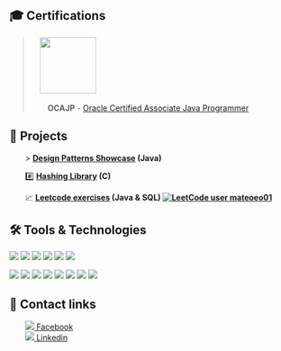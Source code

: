 ## 🎓 Certifications


>&emsp;<img src="https://images.youracclaim.com/size/680x680/images/a9848abf-f8bd-474d-a9b4-6086da11a916/Oracle_Associates_Badge__1_.png" width="100em"   height="100em"  />
>
>&emsp;&emsp;**OCAJP** - [Oracle Certified Associate Java Programmer](https://www.youracclaim.com/badges/68cbdccf-1c30-4a75-8b11-1250fcebd35a/public_url)



## 🥇 Projects

 &emsp;&emsp;> <b><a href="https://github.com/matthew01lokiet/Java-design-patterns-showcase">Design Patterns Showcase</a> (Java)</b>

 &emsp;&emsp;#️⃣ <b><a href="https://github.com/matthew01lokiet/C-hashing-library">Hashing Library</a> (C)</b>

 &emsp;&emsp;📈 <b><a href="https://github.com/matthew01lokiet/Leetcode-exercises">Leetcode exercises</a> (Java & SQL) [![LeetCode user mateoeo01](https://img.shields.io/badge/dynamic/json?style=plastic&labelColor=black&color=%23ffa116&label=Solved&query=solved&url=https%3A%2F%2Fleetcode-badge.vercel.app%2Fapi%2Fusers%2Fmateoeo01&logo=leetcode&logoColor=yellow)](https://leetcode.com/mateoeo01/)</b>

## 🛠️ Tools & Technologies
![](https://img.shields.io/badge/OS-Linux_Mint-informational?style=flat&logo=linux&logoColor=white&color=DAA520)
![](https://img.shields.io/badge/Shell-Bash-informational?style=flat&logo=gnu-bash&logoColor=white&color=DAA520)
![](https://img.shields.io/badge/Scripting-Python_3-informational?style=flat&logo=python&logoColor=white&color=DAA520)
![](https://img.shields.io/badge/Version_Control-Git-informational?style=flat&logo=git&logoColor=white&color=DAA520)
![](https://img.shields.io/badge/Database-Relational_(SQL)-informational?style=flat&logo=postgresql&logoColor=white&color=DAA520)
![](https://img.shields.io/badge/IDE-IntelliJ_IDEA_Ultimate-informational?style=flat&logo=intellij-idea&logoColor=white&color=DAA520)

![](https://img.shields.io/badge/Code-JDK_11-informational?style=flat&logo=java&logoColor=white&color=DAA520)
![](https://img.shields.io/badge/Framework-Spring_Boot_2-informational?style=flat&logo=spring-frameworklogoColor=white&color=DAA520)
![](https://img.shields.io/badge/Framework-Hibernate_5-informational?style=flat&logo=hibernate&logoColor=white&color=DAA520)
![](https://img.shields.io/badge/Unit_Testing-JUnit_5_&_Mockito_3-informational?style=flat&logo=dev.to&logoColor=white&color=DAA520)
![](https://img.shields.io/badge/Functional_Testing-Rest_Assured-informational?style=flat&logo=dev.to&logoColor=white&color=DAA520)
![](https://img.shields.io/badge/Build_tool-Maven_3-informational?style=flat&logo=apache-maven&logoColor=white&color=DAA520)
![](https://img.shields.io/badge/Containerization-Docker-informational?style=flat&logo=docker&logoColor=white&color=DAA520)
![](https://img.shields.io/badge/Continuous_Integration-Gitlab_CI-informational?style=flat&logo=gitlab&logoColor=white&color=DAA520)

## 📱 Contact links

&emsp;&emsp;<a href="https://www.facebook.com/profile.php?id=100040683093299"><img src="https://img.shields.io/badge/-informational?style=flat&logo=facebook&logoColor=white"> Facebook</a> 
<br> &emsp;&emsp;<a href="https://www.linkedin.com/in/mateusz-łokietek-400a9a203"><img src="https://img.shields.io/badge/-informational?style=flat&logo=linkedin"> Linkedin</a>
